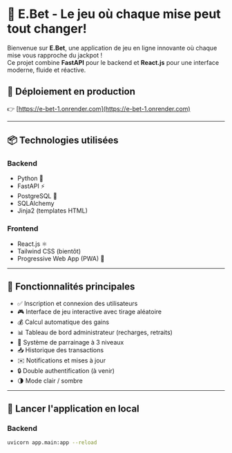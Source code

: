 # 🎰 E.Bet - Le jeu où chaque mise peut tout changer!

Bienvenue sur **E.Bet**, une application de jeu en ligne innovante où chaque mise vous rapproche du jackpot !  
Ce projet combine **FastAPI** pour le backend et **React.js** pour une interface moderne, fluide et réactive.

## 🚀 Déploiement en production

👉 [https://e-bet-1.onrender.com](https://e-bet-1.onrender.com)

---

## 📦 Technologies utilisées

### Backend
- Python 🐍
- FastAPI ⚡
- PostgreSQL 🐘
- SQLAlchemy
- Jinja2 (templates HTML)

### Frontend
- React.js ⚛️
- Tailwind CSS (bientôt)
- Progressive Web App (PWA) 📱

---

## 🔐 Fonctionnalités principales

- ✅ Inscription et connexion des utilisateurs
- 🎮 Interface de jeu interactive avec tirage aléatoire
- 💰 Calcul automatique des gains
- 📊 Tableau de bord administrateur (recharges, retraits)
- 🔗 Système de parrainage à 3 niveaux
- 📥 Historique des transactions
- ✉️ Notifications et mises à jour
- 🔒 Double authentification (à venir)
- 🌗 Mode clair / sombre

---

## 🧪 Lancer l'application en local

### Backend
```bash
uvicorn app.main:app --reload

